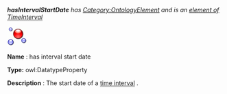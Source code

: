 ___hasIntervalStartDate__ 
 has
 [Category:OntologyElement](../../Category/OntologyElement "Category:OntologyElement") 
 and is an
 [element of](../../Property/ElementOf "Property:ElementOf") 
[TimeInterval](../../Submissions/TimeInterval "Submissions:TimeInterval")_




  





[![DatatypeProperty](../public/images/thumb/a/a5/DatatypeProperty.gif/45px-DatatypeProperty.gif)](../../Image/DatatypeProperty.gif "DatatypeProperty")


__Name__ 
 : has interval start date
 



__Type:__ 
 owl:DatatypeProperty
 



__Description__ 
 : The start date of a
 [time interval](../../Submissions/SmartHome_TimeInterval "Submissions:TimeInterval/TimeInterval") 
 .
